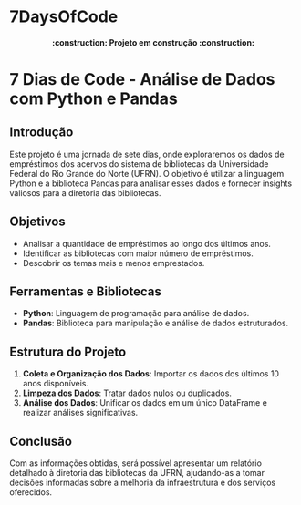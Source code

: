 # 7DaysOfCode
<h4 align="center"> 
    :construction:  Projeto em construção  :construction:
</h4>

# 7 Dias de Code - Análise de Dados com Python e Pandas

## Introdução
Este projeto é uma jornada de sete dias, onde exploraremos os dados de empréstimos dos acervos do sistema de bibliotecas da Universidade Federal do Rio Grande do Norte (UFRN). O objetivo é utilizar a linguagem Python e a biblioteca Pandas para analisar esses dados e fornecer insights valiosos para a diretoria das bibliotecas.

## Objetivos
- Analisar a quantidade de empréstimos ao longo dos últimos anos.
- Identificar as bibliotecas com maior número de empréstimos.
- Descobrir os temas mais e menos emprestados.

## Ferramentas e Bibliotecas
- **Python**: Linguagem de programação para análise de dados.
- **Pandas**: Biblioteca para manipulação e análise de dados estruturados.

## Estrutura do Projeto
1. **Coleta e Organização dos Dados**: Importar os dados dos últimos 10 anos disponíveis.
2. **Limpeza dos Dados**: Tratar dados nulos ou duplicados.
3. **Análise dos Dados**: Unificar os dados em um único DataFrame e realizar análises significativas.

## Conclusão
Com as informações obtidas, será possível apresentar um relatório detalhado à diretoria das bibliotecas da UFRN, ajudando-as a tomar decisões informadas sobre a melhoria da infraestrutura e dos serviços oferecidos.
